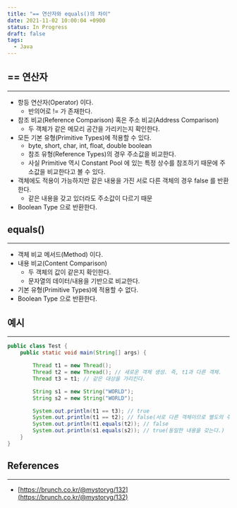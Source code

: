 ```yaml
---
title: "== 연산자와 equals()의 차이"
date: 2021-11-02 10:00:04 +0900
status: In Progress
draft: false
tags:
  - Java
---
```

## == 연산자
---
- 항등 연산자(Operator) 이다.
    - 반의어로 != 가 존재한다.
- 참조 비교(Reference Comparison) 혹은 주소 비교(Address Comparison)
    - 두 객체가 같은 메모리 공간을 가리키는지 확인한다.
- 모든 기본 유형(Primitive Types)에 적용할 수 있다.
    - byte, short, char, int, float, double boolean
    - 참조 유형(Reference Types)의 경우 주소값을 비교한다.
    - 사실 Primitive 역시 Constant Pool 에 있는 특정 상수를 참조하기 때문에 주소값을 비교한다고 볼 수 있다.
- 객체에도 적용이 가능하지만 같은 내용을 가진 서로 다른 객체의 경우 false 를 반환한다.
    - 같은 내용을 갖고 있더라도 주소값이 다르기 때문
- Boolean Type 으로 반환한다.

## equals()
---
- 객체 비교 메서드(Method) 이다.
- 내용 비교(Content Comparison)
    - 두 객체의 값이 같은지 확인한다.
    - 문자열의 데이터/내용을 기반으로 비교한다.
- 기본 유형(Primitive Types)에 적용할 수 없다.
- Boolean Type 으로 반환한다.

## 예시
---
```java
public class Test {
    public static void main(String[] args) {

        Thread t1 = new Thread();
        Thread t2 = new Thread(); // 새로운 객체 생성. 즉, t1과 다른 객체.
        Thread t3 = t1; // 같은 대상을 가리킨다.

        String s1 = new String("WORLD");
        String s2 = new String("WORLD");

        System.out.println(t1 == t3); // true
        System.out.println(t1 == t2); // false(서로 다른 객체이므로 별도의 주소를 갖는다.)
        System.out.println(t1.equals(t2)); // false
        System.out.println(s1.equals(s2)); // true(동일한 내용을 갖는다.)
    }
}
```

## References
---
- [https://brunch.co.kr/@mystoryg/132](https://brunch.co.kr/@mystoryg/132)
